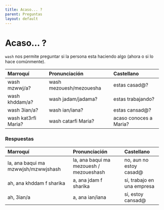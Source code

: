 ```yaml
---
title: Acaso... ?
parent: Preguntas
layout: default
---
```


# Acaso... ?

`wash` nos permite preguntar si la persona esta haciendo algo (ahora o si lo hace comúnmente).

| Marroquí            | Pronunciación           | Castellano             |
|:--------------------|:------------------------|:-----------------------|
| wash mzwwj/a?       | wash mezouesh/mezouesha | estas casad@?          |
| wash khddam/a?      | wash jadam/jadama?      | estas trabajando?      |
| wash 3ian/a?        | wash ian/iana?          | estas cansad@?         |
| wash kat3rfi Maria? | wash catarfi Maria?     | acaso conoces a Maria? |


### Respuestas

| Marroquí                            | Pronunciación                           | Castellano                 |
|:------------------------------------|:----------------------------------------|:---------------------------|
| la, ana baqui ma mzwwjsh/mzwwjshash | la, ana baqui ma mezouesh / mezoueshash | no, aun no estoy casad@    |
| ah, ana khddam f sharika            | a, ana jdam f sharika                   | si, trabajo en una empresa |
| ah, 3ian/a                          | a, ana ian/iana                         | si, estoy cansad@          |
